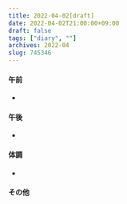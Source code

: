 ```yaml
---
title: 2022-04-02[draft]
date: 2022-04-02T21:00:00+09:00
draft: false
tags: ["diary", ""]
archives: 2022-04
slug: 745346
---
```

#### 午前
- 
#### 午後
- 
#### 体調
- 
#### その他